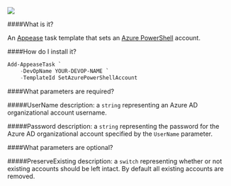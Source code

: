 ![](https://ci.appveyor.com/api/projects/status/rayv6xsibmqf48e8?svg=true)

####What is it?

An [Appease](http://appease.io) task template that sets an [Azure PowerShell](https://github.com/Azure/azure-powershell) account.

####How do I install it?

```PowerShell
Add-AppeaseTask `
    -DevOpName YOUR-DEVOP-NAME `
    -TemplateId SetAzurePowerShellAccount
```

####What parameters are required?

#####UserName
description: a `string` representing an Azure AD organizational account username.

#####Password
description: a `string` representing the password for the Azure AD organizational account specified by the `UserName` parameter.

####What parameters are optional?

#####PreserveExisting
description: a `switch` representing whether or not existing accounts should be left intact. By default all existing accounts are removed.